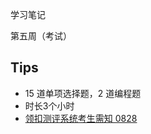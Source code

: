 学习笔记

第五周（考试）

## Tips

* 15 道单项选择题，2 道编程题
* 时长3个小时
* [领扣测评系统考生需知 0828](https://shimo.im/docs/786914580242497f/read)


